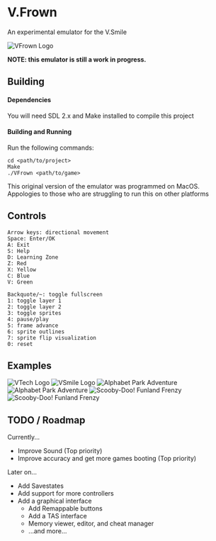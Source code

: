 # V.Frown
 An experimental emulator for the V.Smile

 ![VFrown Logo](images/icon.png)

**NOTE: this emulator is still a work in progress.**

## Building
#### Dependencies
You will need SDL 2.x and Make installed to compile this project
#### Building and Running
Run the following commands:
```
cd <path/to/project>
Make
./VFrown <path/to/game>
```
This original version of the emulator was programmed on MacOS.
Appologies to those who are struggling to run this on other platforms

## Controls
```
Arrow keys: directional movement
Space: Enter/OK
A: Exit
S: Help
D: Learning Zone
Z: Red
X: Yellow
C: Blue
V: Green

Backquote/~: toggle fullscreen
1: toggle layer 1
2: toggle layer 2
3: toggle sprites
4: pause/play
5: frame advance
6: sprite outlines
7: sprite flip visualization
0: reset
```

## Examples
![VTech Logo](images/Logo1.png)
![VSmile Logo](images/Logo2.png)
![Alphabet Park Adventure](images/AlphabetPark1.png)
![Alphabet Park Adventure](images/AlphabetPark2.png)
![Scooby-Doo! Funland Frenzy](images/ScoobyDoo1.png)
![Scooby-Doo! Funland Frenzy](images/ScoobyDoo2.png)

## TODO / Roadmap
Currently...
- Improve Sound (Top priority)
- Improve accuracy and get more games booting (Top priority)

Later on...
- Add Savestates
- Add support for more controllers
- Add a graphical interface
  - Add Remappable buttons
  - Add a TAS interface
  - Memory viewer, editor, and cheat manager
  - ...and more...
